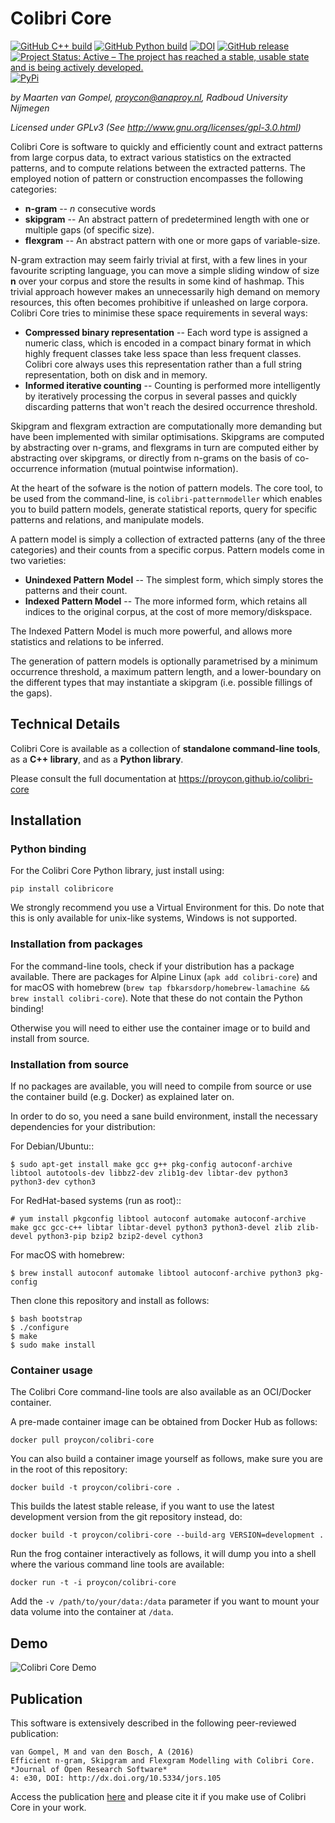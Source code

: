 # Colibri Core

[![GitHub C++ build](https://github.com/proycon/colibri-core/actions/workflows/colibri-core.yml/badge.svg?branch=master)](https://github.com/proycon/colibri-core/actions/)
[![GitHub Python build](https://github.com/proycon/colibri-core/actions/workflows/colibri-core-python.yml/badge.svg?branch=master)](https://github.com/proycon/colibri-core/actions/)
[![DOI](https://zenodo.org/badge/12996232.svg)](https://zenodo.org/badge/latestdoi/12996232)
[![GitHub release](https://img.shields.io/github/release/proycon/colibri-core.svg)](https://GitHub.com/proycon/colibri-core/releases/)
[![Project Status: Active – The project has reached a stable, usable state and is being actively developed.](https://www.repostatus.org/badges/latest/active.svg)](https://www.repostatus.org/#active)
[![PyPi](https://badge.fury.io/py/colibricore.svg)](https://pypi.org/colibricore)

*by Maarten van Gompel, proycon@anaproy.nl, Radboud University Nijmegen*

*Licensed under GPLv3 (See http://www.gnu.org/licenses/gpl-3.0.html)*

Colibri Core is software to quickly and efficiently count and extract patterns
from large corpus data, to extract various statistics on the extracted
patterns, and to compute relations between the extracted patterns. The employed
notion of pattern or construction encompasses the following categories:

* **n-gram** -- *n* consecutive words
* **skipgram** -- An abstract pattern of predetermined length with one or multiple gaps (of specific size).
* **flexgram** -- An abstract pattern with one or more gaps of variable-size.

N-gram extraction may seem fairly trivial at first, with a few lines in your
favourite scripting language, you can move a simple sliding window of size **n**
over your corpus and store the results in some kind of hashmap. This trivial
approach however makes an unnecessarily high demand on memory resources, this
often becomes prohibitive if unleashed on large corpora. Colibri Core tries to
minimise these space requirements in several ways:

* **Compressed binary representation** -- Each word type is assigned a numeric class, which is encoded in a compact binary format in which highly frequent classes take less space than less frequent classes. Colibri core always uses this representation rather than a full string representation, both on disk and in memory.
* **Informed iterative counting** -- Counting is performed more intelligently by iteratively processing the corpus in several passes and quickly discarding patterns that won't reach the desired occurrence threshold.

Skipgram and flexgram extraction are computationally more demanding but have
been implemented with similar optimisations. Skipgrams are computed by
abstracting over n-grams, and flexgrams in turn are computed either by
abstracting over skipgrams, or directly from n-grams on the basis of
co-occurrence information (mutual pointwise information).

At the heart of the sofware is the notion of pattern models. The core tool, to
be used from the command-line, is ``colibri-patternmodeller`` which enables you
to build pattern models, generate statistical reports, query for specific
patterns and relations, and manipulate models.

A pattern model is simply a collection of extracted patterns (any of the three
categories) and their counts from a specific corpus. Pattern models come in two
varieties:

* **Unindexed Pattern Model** -- The simplest form, which simply stores the patterns and their count.
* **Indexed Pattern Model** -- The more informed form, which retains all indices to the original corpus, at the cost of more memory/diskspace.

The Indexed Pattern Model is much more powerful, and allows more statistics and
relations to be inferred.

The generation of pattern models is optionally parametrised by a minimum
occurrence threshold, a maximum pattern length, and a lower-boundary on the
different types that may instantiate a skipgram (i.e. possible fillings of the
gaps).

## Technical Details

Colibri Core is available as a collection of **standalone command-line tools**,
as a **C++ library**, and as a **Python library**.

Please consult the full documentation at <https://proycon.github.io/colibri-core>

## Installation

### Python binding

For the Colibri Core Python library, just install using:

```
pip install colibricore
```

We strongly recommend you use a Virtual Environment for this. Do note that this
is only available for unix-like systems, Windows is not supported.

### Installation from packages

For the command-line tools, check if your distribution has a package available.
There are packages for Alpine Linux (`apk add colibri-core`) and for macOS with
homebrew (`brew tap fbkarsdorp/homebrew-lamachine && brew install
colibri-core`). Note that these do not contain the Python binding!

Otherwise you will need to either use the container image or to build and install from source.

### Installation from source

If no packages are available, you will need to compile from source or use the container build (e.g.
Docker) as explained later on.

In order to do so, you need a sane build environment, install the necessary dependencies for your distribution:

For Debian/Ubuntu::

```
$ sudo apt-get install make gcc g++ pkg-config autoconf-archive libtool autotools-dev libbz2-dev zlib1g-dev libtar-dev python3 python3-dev cython3
```

For RedHat-based systems (run as root)::

```
# yum install pkgconfig libtool autoconf automake autoconf-archive make gcc gcc-c++ libtar libtar-devel python3 python3-devel zlib zlib-devel python3-pip bzip2 bzip2-devel cython3
```

For macOS with homebrew:

```
$ brew install autoconf automake libtool autoconf-archive python3 pkg-config
```

Then clone this repository and install as follows:

```
$ bash bootstrap
$ ./configure
$ make
$ sudo make install
```

### Container usage

The Colibri Core command-line tools are also available as an OCI/Docker container.

A pre-made container image can be obtained from Docker Hub as follows:

``docker pull proycon/colibri-core``

You can also build a container image yourself as follows, make sure you are in the root of this repository:

``docker build -t proycon/colibri-core .``

This builds the latest stable release, if you want to use the latest development version
from the git repository instead, do:

``docker build -t proycon/colibri-core --build-arg VERSION=development .``

Run the frog container interactively as follows, it will dump you into a shell where the various command line tools are available:

``docker run -t -i proycon/colibri-core``

Add the ``-v /path/to/your/data:/data`` parameter if you want to mount your data volume into the container at `/data`.

## Demo

![Colibri Core Demo](https://raw.githubusercontent.com/CLARIAH/wp3-demos/master/colibri-core.gif)


## Publication

This software is extensively described in the following peer-reviewed publication:

    van Gompel, M and van den Bosch, A (2016)
    Efficient n-gram, Skipgram and Flexgram Modelling with Colibri Core.
    *Journal of Open Research Software*
    4: e30, DOI: http://dx.doi.org/10.5334/jors.105

Access the publication [here](http://dx.doi.org/10.5334/jors.105) and please cite it if you make use of
Colibri Core in your work.
